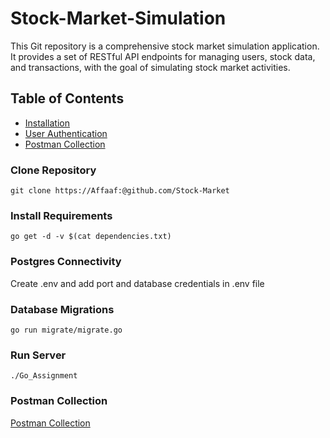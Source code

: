 # Stock-Market-Simulation

This Git repository is a comprehensive stock market simulation application. It provides a set of RESTful API endpoints for managing users, stock data, and transactions, with the goal of simulating stock market activities.

## Table of Contents

- [Installation](#installation)
- [User Authentication](#UserAuthentication)
- [Postman Collection](#PostmanCollection)

### Clone Repository
```
git clone https://Affaaf:@github.com/Stock-Market
```

### Install Requirements
```
go get -d -v $(cat dependencies.txt)
```

### Postgres Connectivity
 Create .env and add port and database credentials in .env file 

### Database Migrations
```
go run migrate/migrate.go
``` 

### Run Server
```
./Go_Assignment
```

### Postman Collection

[Postman Collection](https://drive.google.com/file/d/1V3WC91Be8ZUNlEfCTIF2qulH14tT3CKt/view?usp=sharing)